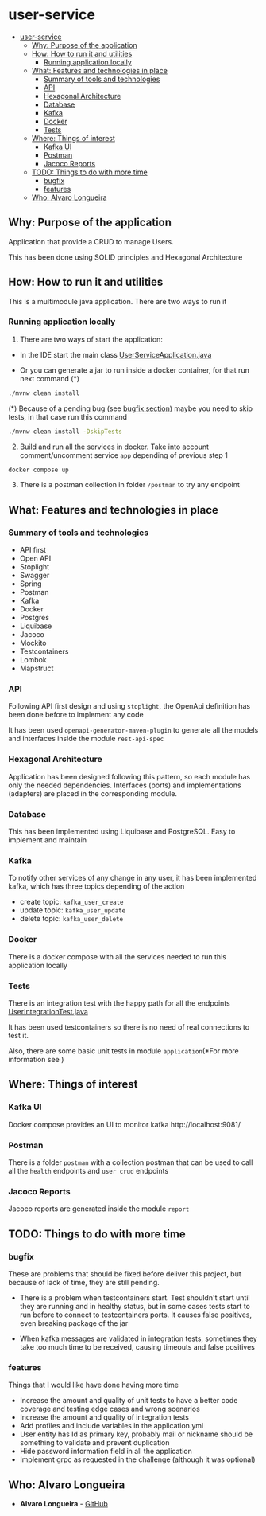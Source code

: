 # user-service

<!-- TOC -->
* [user-service](#user-service)
  * [Why: Purpose of the application](#why-purpose-of-the-application)
  * [How: How to run it and utilities](#how-how-to-run-it-and-utilities)
    * [Running application locally](#running-application-locally)
  * [What: Features and technologies in place](#what-features-and-technologies-in-place)
    * [Summary of tools and technologies](#summary-of-tools-and-technologies)
    * [API](#api-)
    * [Hexagonal Architecture](#hexagonal-architecture)
    * [Database](#database)
    * [Kafka](#kafka)
    * [Docker](#docker)
    * [Tests](#tests)
  * [Where: Things of interest](#where-things-of-interest)
    * [Kafka UI](#kafka-ui)
    * [Postman](#postman)
    * [Jacoco Reports](#jacoco-reports)
  * [TODO: Things to do with more time](#todo-things-to-do-with-more-time)
    * [bugfix](#bugfix)
    * [features](#features)
  * [Who: Alvaro Longueira](#who-alvaro-longueira)
<!-- TOC -->

## Why: Purpose of the application
Application that provide a CRUD to manage Users. 

This has been done using SOLID principles and Hexagonal Architecture

## How: How to run it and utilities
This is a multimodule java application. There are two ways to run it

### Running application locally
1) There are two ways of start the application:
* In the IDE start the main class  [UserServiceApplication.java](main/src/main/java/com/alvarolongueira/user/service/UserServiceApplication.java)

* Or you can generate a jar to run inside a docker container, for that run next command (*)

```bash
./mvnw clean install
````

(*) Because of a pending bug (see [bugfix section](#bugfix)) maybe you need to skip tests, in that case run this command
```bash
./mvnw clean install -DskipTests
````

2) Build and run all the services in docker. Take into account comment/uncomment service `app` depending of previous step 1
```bash
docker compose up
````

3) There is a postman collection in folder `/postman` to try any endpoint

## What: Features and technologies in place
### Summary of tools and technologies
* API first
* Open API
* Stoplight
* Swagger
* Spring
* Postman
* Kafka
* Docker
* Postgres
* Liquibase
* Jacoco
* Mockito
* Testcontainers
* Lombok
* Mapstruct

### API 
Following API first design and using `stoplight`, the OpenApi definition has been done before to implement any code

It has been used `openapi-generator-maven-plugin` to generate all the models and interfaces inside the module `rest-api-spec`

### Hexagonal Architecture
Application has been designed following this pattern, so each module has only the needed dependencies. Interfaces (ports) and implementations (adapters) are placed in the corresponding module.

### Database
This has been implemented using Liquibase and PostgreSQL. Easy to implement and maintain

### Kafka
To notify other services of any change in any user, it has been implemented kafka, which has three topics depending of the action
* create topic: `kafka_user_create`
* update topic: `kafka_user_update`
* delete topic: `kafka_user_delete`

### Docker
There is a docker compose with all the services needed to run this application locally

### Tests
There is an integration test with the happy path for all the endpoints [UserIntegrationTest.java](main/src/test/java/com/alvarolongueira/user/service/UserIntegrationTest.java)

It has been used testcontainers so there is no need of real connections to test it.

Also, there are some basic unit tests in module `application`(*For more information see )

## Where: Things of interest

### Kafka UI
Docker compose provides an UI to monitor kafka http://localhost:9081/

### Postman
There is a folder `postman` with a collection postman that can be used to call all the `health` endpoints and `user crud` endpoints

### Jacoco Reports
Jacoco reports are generated inside the module `report`

## TODO: Things to do with more time

### bugfix
These are problems that should be fixed before deliver this project, but because of lack of time, they are still pending.

* There is a problem when testcontainers start. Test shouldn't start until they are running and in healthy status, but in some cases tests start to run before to connect to testcontainers ports. It causes false positives, even breaking package of the jar

* When kafka messages are validated in integration tests, sometimes they take too much time to be received, causing timeouts and false positives

### features
Things that I would like have done having more time

* Increase the amount and quality of unit tests to have a better code coverage and testing edge cases and wrong scenarios
* Increase the amount and quality of integration tests
* Add profiles and include variables in the application.yml
* User entity has Id as primary key, probably mail or nickname should be something to validate and prevent duplication
* Hide password information field in all the application
* Implement grpc as requested in the challenge (although it was optional)

## Who: Alvaro Longueira
* **Alvaro Longueira** - [GitHub](https://github.com/alvarolongueira)


